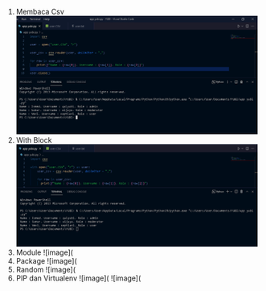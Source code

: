 1. Membaca Csv
![image](https://github.com/IsmedQalyubi/7.Python-7/blob/main/membca%20csv.PNG)
2. With Block
![image](https://github.com/IsmedQalyubi/7.Python-7/blob/main/with%20blok.PNG) 
3. Module
![image](
4. Package
![image](
5. Random
![image](
6. PIP dan Virtualenv
![image](
![image](
